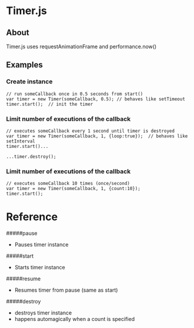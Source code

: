 Timer.js
========

## About

Timer.js uses requestAnimationFrame and performance.now()

## Examples

### Create instance

```
// run someCallback once in 0.5 seconds from start()
var timer = new Timer(someCallback, 0.5); // behaves like setTimeout
timer.start();  // init the timer
```

### Limit number of executions of the callback

```
// executes someCallback every 1 second until timer is destroyed
var timer = new Timer(someCallback, 1, {loop:true});  // behaves like setInterval
timer.start()...

...timer.destroy();
```


### Limit number of executions of the callback

```
// executes someCallback 10 times (once/second)
var timer = new Timer(someCallback, 1, {count:10});
timer.start();
```

# Reference

#####pause
 - Pauses timer instance
 

#####start
 - Starts timer instance


#####resume
 - Resumes timer from pause (same as start)


#####destroy
 - destroys timer instance
 - happens automagically when a count is specified
